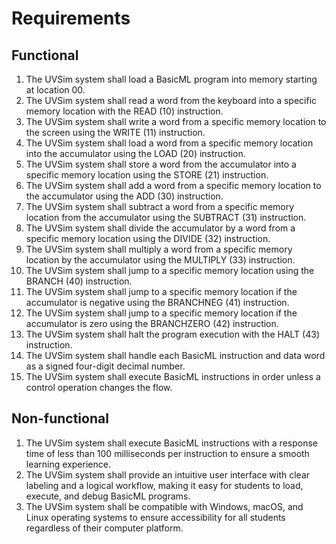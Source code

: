 
# Requirements

## Functional

1) The UVSim system shall load a BasicML program into memory starting at location 00.
1) The UVSim system shall read a word from the keyboard into a specific memory location with the READ (10) instruction.
1) The UVSim system shall write a word from a specific memory location to the screen using the WRITE (11) instruction.
1) The UVSim system shall load a word from a specific memory location into the accumulator using the LOAD (20) instruction.
1) The UVSim system shall store a word from the accumulator into a specific memory location using the STORE (21) instruction.
1) The UVSim system shall add a word from a specific memory location to the accumulator using the ADD (30) instruction.
1) The UVSim system shall subtract a word from a specific memory location from the accumulator using the SUBTRACT (31) instruction.
1) The UVSim system shall divide the accumulator by a word from a specific memory location using the DIVIDE (32) instruction.
1) The UVSim system shall multiply a word from a specific memory location by the accumulator using the MULTIPLY (33) instruction.
1) The UVSim system shall jump to a specific memory location using the BRANCH (40) instruction.
1) The UVSim system shall jump to a specific memory location if the accumulator is negative using the BRANCHNEG (41) instruction.
1) The UVSim system shall jump to a specific memory location if the accumulator is zero using the BRANCHZERO (42) instruction.
1) The UVSim system shall halt the program execution with the HALT (43) instruction.
1) The UVSim system shall handle each BasicML instruction and data word as a signed four-digit decimal number.
1) The UVSim system shall execute BasicML instructions in order unless a control operation changes the flow.

## Non-functional

1) The UVSim system shall execute BasicML instructions with a response time of less than 100 milliseconds per instruction to ensure a smooth learning experience.
1) The UVSim system shall provide an intuitive user interface with clear labeling and a logical workflow, making it easy for students to load, execute, and debug BasicML programs.
1) The UVSim system shall be compatible with Windows, macOS, and Linux operating systems to ensure accessibility for all students regardless of their computer platform.

